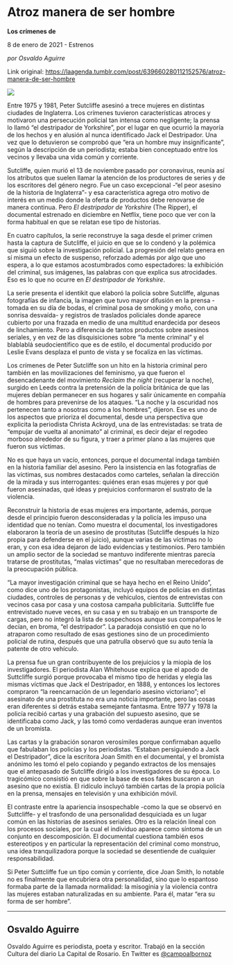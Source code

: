 # Atroz manera de ser hombre

**Los crímenes de**

8 de enero de 2021 - Estrenos

_por Osvaldo Aguirre_

Link original: https://laagenda.tumblr.com/post/639660280112152576/atroz-manera-de-ser-hombre

![](https://64.media.tumblr.com/ee5099b004e05911e2456f1d21fe9841/56f802b23fa302ad-5b/s500x750/c876415dc133e3460036d2e2498ef4f153eb83f2.jpg)

Entre 1975 y 1981, Peter Sutcliffe asesinó a trece mujeres en distintas ciudades de Inglaterra. Los crímenes tuvieron características atroces y motivaron una persecución policial tan intensa como negligente; la prensa lo llamó “el destripador de Yorkshire”, por el lugar en que ocurrió la mayoría de los hechos y en alusión al nunca identificado Jack el Destripador. Una vez que lo detuvieron se comprobó que “era un hombre muy insignificante”, según la descripción de un periodista; estaba bien conceptuado entre los vecinos y llevaba una vida común y corriente.

 Sutcliffe, quien murió el 13 de noviembre pasado por coronavirus, reunía así los atributos que suelen llamar la atención de los productores de series y de los escritores del género negro. Fue un caso excepcional -“el peor asesino de la historia de Inglaterra”- y esa característica agrega otro motivo de interés en un medio donde la oferta de productos debe renovarse de manera continua. Pero *El destripador de Yorkshire* (The Ripper), el documental estrenado en diciembre en Netflix, tiene poco que ver con la forma habitual en que se relatan ese tipo de historias.

 En cuatro capítulos, la serie reconstruye la saga desde el primer crimen hasta la captura de Sutcliffe, el juicio en que se lo condenó y la polémica que siguió sobre la investigación policial. La progresión del relato genera en sí misma un efecto de suspenso, reforzado además por algo que uno espera, a lo que estamos acostumbrados como espectadores: la exhibición del criminal, sus imágenes, las palabras con que explica sus atrocidades. Eso es lo que no ocurre en *El destripador de Yorkshire*.

 La serie presenta el identikit que elaboró la policía sobre Sutcliffe, algunas fotografías de infancia, la imagen que tuvo mayor difusión en la prensa -tomada en su día de bodas, el criminal posa de smoking y moño, con una sonrisa desvaída- y registros de traslados policiales donde aparece cubierto por una frazada en medio de una multitud enardecida por deseos de linchamiento. Pero a diferencia de tantos productos sobre asesinos seriales, y en vez de las disquisiciones sobre “la mente criminal” y el blablablá seudocientífico que es de estilo, el documental producido por Leslie Evans desplaza el punto de vista y se focaliza en las víctimas.

Los crímenes de Peter Sutcliffe son un hito en la historia criminal pero también en las movilizaciones del feminismo, ya que fueron el desencadenante del movimiento *Reclaim the night* (recuperar la noche), surgido en Leeds contra la pretensión de la policía británica de que las mujeres debían permanecer en sus hogares y salir únicamente en compañía de hombres para prevenirse de los ataques. “La noche y la oscuridad nos pertenecen tanto a nosotras como a los hombres”, dijeron. Ese es uno de los aspectos que prioriza el documental, desde una perspectiva que explicita la periodista Christa Ackroyd, una de las entrevistadas: se trata de “empujar de vuelta al anonimato” al criminal, es decir dejar el regodeo morboso alrededor de su figura, y traer a primer plano a las mujeres que fueron sus víctimas.

 No es que haya un vacío, entonces, porque el documental indaga también en la historia familiar del asesino. Pero la insistencia en las fotografías de las víctimas, sus nombres destacados como carteles, señalan la dirección de la mirada y sus interrogantes: quiénes eran esas mujeres y por qué fueron asesinadas, qué ideas y prejuicios conformaron el sustrato de la violencia.

Reconstruir la historia de esas mujeres era importante, además, porque desde el principio fueron desconsideradas y la policía les impuso una identidad que no tenían. Como muestra el documental, los investigadores elaboraron la teoría de un asesino de prostitutas (Sutcliffe después la hizo propia para defenderse en el juicio), aunque varias de las víctimas no lo eran, y con esa idea dejaron de lado evidencias y testimonios. Pero también un amplio sector de la sociedad se mantuvo indiferente mientras parecía tratarse de prostitutas, “malas víctimas” que no resultaban merecedoras de la preocupación pública.


“La mayor investigación criminal que se haya hecho en el Reino Unido”, como dice uno de los protagonistas, incluyó equipos de policías en distintas ciudades, controles de personas y de vehículos, cientos de entrevistas con vecinos casa por casa y una costosa campaña publicitaria. Suttcliffe fue entrevistado nueve veces, en su casa y en su trabajo en un transporte de cargas, pero no integró la lista de sospechosos aunque sus compañeros le decían, en broma, “el destripador”. La paradoja consistió en que no lo atraparon como resultado de esas gestiones sino de un procedimiento policial de rutina, después que una patrulla observó que su auto tenía la patente de otro vehículo.

 La prensa fue un gran contribuyente de los prejuicios y la miopía de los investigadores. El periodista Alan Whitehouse explica que el apodo de Suttcliffe surgió porque provocaba el mismo tipo de heridas y elegía las mismas víctimas que Jack el Destripador, en 1888, y entonces los lectores compraron “la reencarnación de un legendario asesino victoriano”; el asesinato de una prostituta no era una noticia importante, pero las cosas eran diferentes si detrás estaba semejante fantasma. Entre 1977 y 1978 la policía recibió cartas y una grabación del supuesto asesino, que se identificaba como Jack, y las tomó como verdaderas aunque eran inventos de un bromista.

 Las cartas y la grabación sonaron verosímiles porque confirmaban aquello que fabulaban los policías y los periodistas. “Estaban persiguiendo a Jack el Destripador”, dice la escritora Joan Smith en el documental, y el bromista anónimo les tomó el pelo copiando y pegando extractos de los mensajes que el antepasado de Sutcliffe dirigió a los investigadores de su época. Lo tragicómico consistió en que sobre la base de esos fakes buscaron a un asesino que no existía. El ridículo incluyó también cartas de la propia policía en la prensa, mensajes en televisión y una exhibición móvil.

 El contraste entre la apariencia insospechable -como la que se observó en Suttcliffe- y el trasfondo de una personalidad desquiciada es un lugar común en las historias de asesinos seriales. Otro es la relación lineal con los procesos sociales, por la cual el individuo aparece como síntoma de un conjunto en descomposición. El documental cuestiona también esos estereotipos y en particular la representación del criminal como monstruo, una idea tranquilizadora porque la sociedad se desentiende de cualquier responsabilidad.

Si Peter Suttcliffe fue un tipo común y corriente, dice Joan Smith, lo notable no es finalmente que encubriera otra personalidad, sino que lo espantoso formaba parte de la llamada normalidad: la misoginia y la violencia contra las mujeres estaban naturalizadas en su ambiente. Para él, matar “era su forma de ser hombre”.



---

Osvaldo Aguirre
---------------

 Osvaldo Aguirre es periodista, poeta y escritor. Trabajó en la sección Cultura del diario La Capital de Rosario. En Twitter es  [@campoalbornoz](https://twitter.com/campoalbornoz) 

